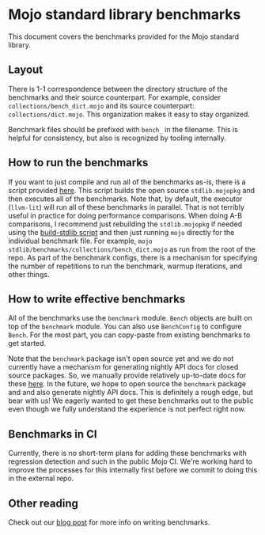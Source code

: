 # Mojo standard library benchmarks

This document covers the benchmarks provided for the Mojo
standard library.

## Layout

There is 1-1 correspondence between the directory structure of
the benchmarks and their source counterpart.  For example,
consider `collections/bench_dict.mojo` and its source counterpart:
`collections/dict.mojo`.  This organization makes it easy to stay
organized.

Benchmark files should be prefixed with `bench_` in the filename.
This is helpful for consistency, but also is recognized by tooling
internally.

## How to run the benchmarks

If you want to just compile and run all of the benchmarks as-is,
there is a script provided [here](../../stdlib/scripts/run-benchmarks.sh).
This script builds the open source `stdlib.mojopkg` and then executes
all of the benchmarks.  Note that, by default, the executor (`llvm-lit`)
will run all of these benchmarks in parallel.  That is not terribly useful
in practice for doing performance comparisons.  When doing A-B comparisons,
I recommend just rebuilding the `stdlib.mojopkg` if needed using
the [build-stdlib script](../../stdlib/scripts/build-stdlib.sh) and then
just running `mojo` directly for the individual benchmark file.  For example,
`mojo stdlib/benchmarks/collections/bench_dict.mojo` as run from the root
of the repo.  As part of the benchmark configs, there is a mechanism
for specifying the number of repetitions to run the benchmark, warmup iterations,
and other things.

## How to write effective benchmarks

All of the benchmarks use the `benchmark` module.  `Bench` objects are built
on top of the `benchmark` module.  You can also use `BenchConfig` to configure
`Bench`. For the most part, you can copy-paste from existing
benchmarks to get started.

Note that the `benchmark` package isn't open source yet and we do not currently
have a mechanism for generating nightly API docs for closed source packages.
So, we manually provide relatively up-to-date docs for these [here](../../docs/bencher/).
In the future, we hope to open source the `benchmark` package and and also generate
nightly API docs.  This is definitely a rough edge, but bear with us!  We eagerly
wanted to get these benchmarks out to the public even though we fully understand
the experience is not perfect right now.

## Benchmarks in CI

Currently, there is no short-term plans for adding these benchmarks with regression
detection and such in the public Mojo CI.  We're working hard to improve the processes
for this internally first before we commit to doing this in the external repo.

## Other reading

Check out our [blog post](https://www.modular.com/blog/how-to-be-confident-in-your-performance-benchmarking)
for more info on writing benchmarks.
